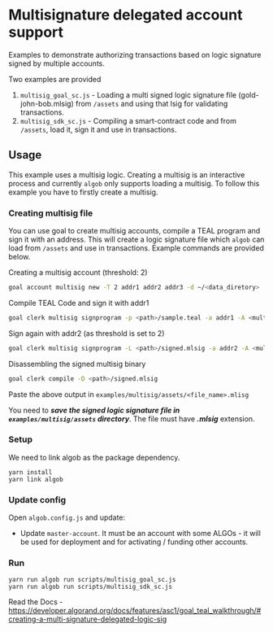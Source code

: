 # Multisignature delegated account support

Examples to demonstrate authorizing transactions based on logic signature signed by multiple accounts.

Two examples are provided
1. `multisig_goal_sc.js` - Loading a multi signed logic signature file (gold-john-bob.mlsig) from `/assets` and using that lsig for validating transactions.
2. `multisig_sdk_sc.js` - Compiling a smart-contract code and from `/assets`, load it, sign it and use in transactions.   


## Usage

This example uses a multisig logic. Creating a multisig is an interactive process and currently `algob` only supports loading a multisig.
To follow this example you have to firstly create a multisig.

### Creating multisig file

You can use goal to create multisig accounts, compile a TEAL program and sign it with an address. This will create a logic signature file which `algob` can load from `/assets` and use in transactions. Example commands are provided below.

Creating a multisig account (threshold: 2)
```bash
goal account multisig new -T 2 addr1 addr2 addr3 -d ~/<data_diretory>
```
Compile TEAL Code and sign it with addr1
```bash
goal clerk multisig signprogram -p <path>/sample.teal -a addr1 -A <multisig_hash> -o <out_path>/signed.mlsig -d <data_directory>
``` 
Sign again with addr2 (as threshold is set to 2)
```bash
goal clerk multisig signprogram -L <path>/signed.mlsig -a addr2 -A <multisig_hash> -d ~/<data_directory>
```

Disassembling the signed multisig binary 
```bash
goal clerk compile -D <path>/signed.mlsig
```
Paste the above output in `examples/multisig/assets/<file_name>.mlisg`

You need to ***save the signed logic signature file in `examples/multisig/assets` directory***. The file must have ***.mlsig*** extension.

### Setup

We need to link algob as the package dependency.

    yarn install
    yarn link algob


### Update config

Open `algob.config.js` and update:

+ Update `master-account`. It must be an account with some ALGOs - it will be used for deployment and for activating / funding other accounts.

### Run
```
yarn run algob run scripts/multisig_goal_sc.js
yarn run algob run scripts/multisig_sdk_sc.js
```
Read the Docs - https://developer.algorand.org/docs/features/asc1/goal_teal_walkthrough/#creating-a-multi-signature-delegated-logic-sig